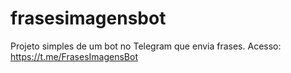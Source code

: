 # frasesimagensbot
Projeto simples de um bot no Telegram que envia frases.
Acesso: https://t.me/FrasesImagensBot
